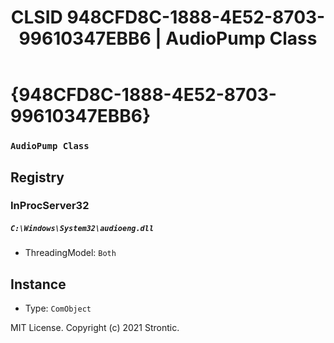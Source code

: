 ﻿---
title: "CLSID 948CFD8C-1888-4E52-8703-99610347EBB6 | AudioPump Class"
excerpt: What is COM-Object CLSID 948CFD8C-1888-4E52-8703-99610347EBB6?
---

# {948CFD8C-1888-4E52-8703-99610347EBB6}

### `AudioPump Class`

## Registry


### InProcServer32

##### `C:\Windows\System32\audioeng.dll`
* ThreadingModel: `Both`

## Instance

* Type: `ComObject`

MIT License. Copyright (c) 2021 Strontic.



